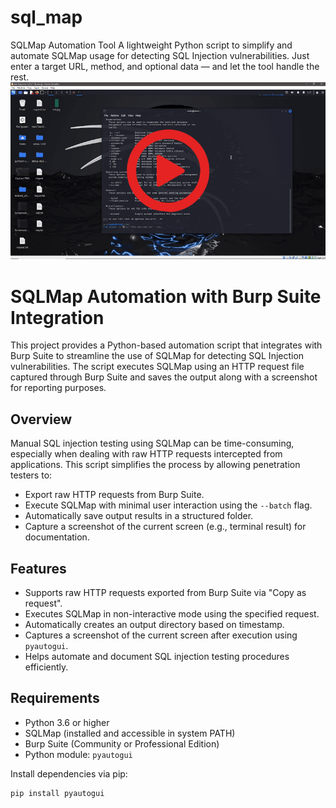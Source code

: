 # sql_map
SQLMap Automation Tool A lightweight Python script to simplify and automate SQLMap usage for detecting SQL Injection vulnerabilities. Just enter a target URL, method, and optional data — and let the tool handle the rest.
[![شاهد الفيديو](gggif.gif)](https://drive.google.com/file/d/1S86NJDPyloMJeLFk9GN-kCFLQTuAtmCb/view?usp=sharing)
# SQLMap Automation with Burp Suite Integration

This project provides a Python-based automation script that integrates with Burp Suite to streamline the use of SQLMap for detecting SQL Injection vulnerabilities. The script executes SQLMap using an HTTP request file captured through Burp Suite and saves the output along with a screenshot for reporting purposes.

## Overview

Manual SQL injection testing using SQLMap can be time-consuming, especially when dealing with raw HTTP requests intercepted from applications. This script simplifies the process by allowing penetration testers to:

- Export raw HTTP requests from Burp Suite.
- Execute SQLMap with minimal user interaction using the `--batch` flag.
- Automatically save output results in a structured folder.
- Capture a screenshot of the current screen (e.g., terminal result) for documentation.

## Features

- Supports raw HTTP requests exported from Burp Suite via "Copy as request".
- Executes SQLMap in non-interactive mode using the specified request.
- Automatically creates an output directory based on timestamp.
- Captures a screenshot of the current screen after execution using `pyautogui`.
- Helps automate and document SQL injection testing procedures efficiently.

## Requirements

- Python 3.6 or higher
- SQLMap (installed and accessible in system PATH)
- Burp Suite (Community or Professional Edition)
- Python module: `pyautogui`

Install dependencies via pip:

```bash
pip install pyautogui
